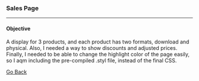 ### Sales Page
***

#### Objective

A display for 3 products, and each product has two formats, download and physical. Also, I needed a way to show discounts and adjusted prices. Finally, I needed to be able to change the highlight color of the page easily, so I aqm including the pre-compiled .styl file, instead of the final CSS.





[Go Back](https://github.com/stljeff1/portfolio/HTML-CSS/)